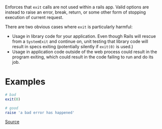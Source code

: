 
Enforces that `exit` calls are not used within a rails app.
Valid options are instead to raise an error, break, return, or some
other form of stopping execution of current request.

There are two obvious cases where `exit` is particularly harmful:

* Usage in library code for your application. Even though Rails will
rescue from a `SystemExit` and continue on, unit testing that library
code will result in specs exiting (potentially silently if `exit(0)`
is used.)
* Usage in application code outside of the web process could result in
the program exiting, which could result in the code failing to run and
do its job.

# Examples

```ruby
# bad
exit(0)

# good
raise 'a bad error has happened'
```

[Source](http://www.rubydoc.info/gems/rubocop/RuboCop/Cop/Rails/Exit)